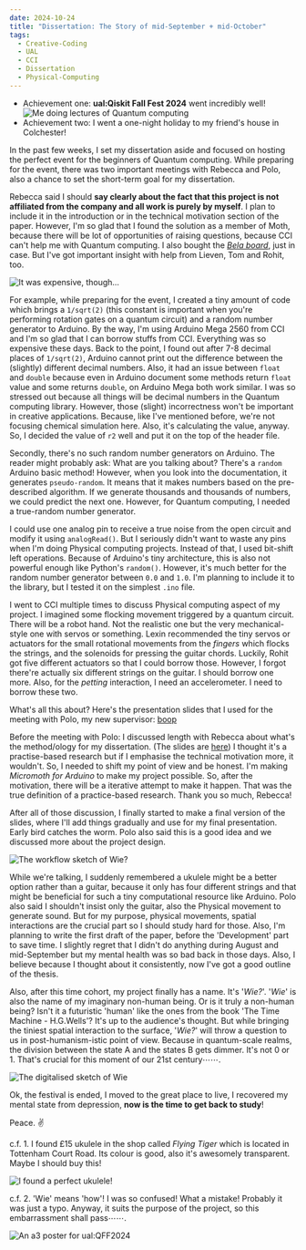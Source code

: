 ```yaml
---
date: 2024-10-24
title: "Dissertation: The Story of mid-September + mid-October"
tags:
  - Creative-Coding
  - UAL
  - CCI
  - Dissertation
  - Physical-Computing
---
```

- Achievement one: **ual:Qiskit Fall Fest 2024** went incredibly well!
![Me doing lectures of Quantum computing](https://github.com/artreadcode/artreadcode.github.io/blob/main/assets/images/2024/IMG_0002.jpg?raw=true)
- Achievement two: I went a one-night holiday to my friend's house in Colchester!

In the past few weeks, I set my dissertation aside and focused on hosting the perfect event for the beginners of Quantum computing. While preparing for the event, there was two important meetings with Rebecca and Polo, also a chance to set the short-term goal for my dissertation.

Rebecca said I should **say clearly about the fact that this project is not affiliated from the company and all work is purely by myself**. I plan to include it in the introduction or in the technical motivation section of the paper. However, I'm so glad that I found the solution as a member of Moth, because there will be lot of opportunities of raising questions, because CCI can't help me with Quantum computing. I also bought the [*Bela board*](https://bela.io/products/bela-and-bela-mini/), just in case. But I've got important insight with help from Lieven, Tom and Rohit, too.

![It was expensive, though...](https://github.com/artreadcode/artreadcode.github.io/blob/main/assets/images/2024/IMG_0407.JPG?raw=true)

For example, while preparing for the event, I created a tiny amount of code which brings a `1/sqrt(2)` (this constant is important when you're performing rotation gates on a quantum circuit) and a random number generator to Arduino. By the way, I'm using Arduino Mega 2560 from CCI and I'm so glad that I can borrow stuffs from CCI. Everything was so expensive these days.
Back to the point, I found out after 7-8 decimal places of `1/sqrt(2)`, Arduino cannot print out the difference between the (slightly) different decimal numbers. Also, it had an issue between `float` and `double` because even in Arduino document some methods return `float` value and some returns `double`, on Arduino Mega both work similar. I was so stressed out because all things will be decimal numbers in the Quantum computing library. However, those (slight) incorrectness won't be important in creative applications. Because, like I've mentioned before, we're not focusing chemical simulation here. Also, it's calculating the value, anyway. So, I decided the value of `r2` well and put it on the top of the header file.

Secondly, there's no such random number generators on Arduino. The reader might probably ask: What are you talking about? There's a `random` Arduino basic method! However, when you look into the documentation, it generates `pseudo-random`. It means that it makes numbers based on the pre-described algorithm. If we generate thousands and thousands of numbers, we could predict the next one. However, for Quantum computing, I needed a true-random number generator.

I could use one analog pin to receive a true noise from the open circuit and modify it using `analogRead()`. But I seriously didn't want to waste any pins when I'm doing Physical computing projects. Instead of that, I used bit-shift left operations. Because of Arduino's tiny architecture, this is also not powerful enough like Python's `random()`. However, it's much better for the random number generator between `0.0` and `1.0`. I'm planning to include it to the library, but I tested it on the simplest `.ino` file.

I went to CCI multiple times to discuss Physical computing aspect of my project. I imagined some flocking movement triggered by a quantum circuit. There will be a robot hand. Not the realistic one but the very mechanical-style one with servos or something. Lexin recommended the tiny servos or actuators for the small rotational movements from the *fingers* which flocks the strings, and the solenoids for pressing the guitar chords. Luckily, Rohit got five different actuators so that I could borrow those. However, I forgot there're actually six different strings on the guitar. I should borrow one more. Also, for the *petting* interaction, I need an accelerometer. I need to borrow these two.

What's all this about? Here's the presentation slides that I used for the meeting with Polo, my new supervisor: [boop](https://docs.google.com/presentation/d/1uFbecsMUEKNryNf6cNDbDOSXy2KLXsEI3C2IBNdjEFE/edit#slide=id.g2768ca7ef44_0_65)

Before the meeting with Polo: I discussed length with Rebecca about what's the method/ology for my dissertation. (The slides are [here](https://docs.google.com/presentation/d/1tsqtTuwIT888ZIA-cXCVe4X6O9RzY10T3n86Wmt2Po4/edit#slide=id.g2768ca7ef44_0_65)) I thought it's a practise-based research but if I emphasise the technical motivation more, it wouldn't. So, I needed to shift my point of view and be honest. I'm making *Micromoth for Arduino* to make my project possible. So, after the motivation, there will be a iterative attempt to make it happen. That was the true definition of a practice-based research. Thank you so much, Rebecca!

After all of those discussion, I finally started to make a final version of the slides, where I'll add things gradually and use for my final presentation. Early bird catches the worm. Polo also said this is a good idea and we discussed more about the project design.

![The workflow sketch of Wie?](https://github.com/artreadcode/artreadcode.github.io/blob/main/assets/images/2024/Screenshot%202024-10-28%20at%2022.28.58.png?raw=true)

While we're talking, I suddenly remembered a ukulele might be a better option rather than a guitar, because it only has four different strings and that might be beneficial for such a tiny computational resource like Arduino. Polo also said I shouldn't insist only the guitar, also the Physical movement to generate sound. But for my purpose, physical movements, spatial interactions are the crucial part so I should study hard for those.
Also, I'm planning to write the first draft of the paper, before the 'Development' part to save time. I slightly regret that I didn't do anything during August and mid-September but my mental health was so bad back in those days. Also, I believe because I thought about it consistently, now I've got a good outline of the thesis.

Also, after this time cohort, my project finally has a name. It's '*Wie?*'. '*Wie*' is also the name of my imaginary non-human being. Or is it truly a non-human being? Isn't it a futuristic 'human' like the ones from the book 'The Time Machine - H.G.Wells'? It's up to the audience's thought. But while bringing the tiniest spatial interaction to the surface, '*Wie?*' will throw a question to us in post-humanism-istic point of view. Because in quantum-scale realms, the division between the state A and the states B gets dimmer. It's not 0 or 1. That's crucial for this moment of our 21st century⋯⋯.

![The digitalised sketch of Wie](https://github.com/artreadcode/artreadcode.github.io/blob/main/assets/images/2024/Screenshot%202024-10-28%20at%2022.28.08.png?raw=true)

Ok, the festival is ended, I moved to the great place to live, I recovered my mental state from depression, **now is the time to get back to study**!

Peace. ✌️

c.f. 1. I found £15 ukulele in the shop called *Flying Tiger* which is located in Tottenham Court Road. Its colour is good, also it's awesomely transparent. Maybe I should buy this!

![I found a perfect ukulele!](https://github.com/artreadcode/artreadcode.github.io/blob/main/assets/images/2024/IMG_0624.JPG?raw=true)

c.f. 2. 'Wie' means 'how'! I was so confused! What a mistake! Probably it was just a typo. Anyway, it suits the purpose of the project, so this embarrassment shall pass⋯⋯.

![An a3 poster for ual:QFF2024](https://github.com/artreadcode/artreadcode.github.io/blob/main/assets/images/2024/A3.jpg?raw=true)

